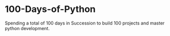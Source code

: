 # 100-Days-of-Python
Spending a total of 100 days in Succession to build 100 projects and master python development.
